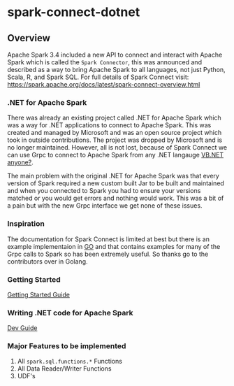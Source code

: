 # spark-connect-dotnet

## Overview

Apache Spark 3.4 included a new API to connect and interact with Apache Spark which is called the `Spark Connector`, this was announced and described as a way to bring Apache Spark to all languages, not just Python, Scala, R, and Spark SQL. For full details of Spark Connect visit: https://spark.apache.org/docs/latest/spark-connect-overview.html

### .NET for Apache Spark

There was already an existing project called .NET for Apache Spark which was a way for .NET applications to connect to Apache Spark. This was created and managed by Microsoft and was an open source project which took in outside contributions. The project was dropped by Microsoft and is no longer maintained. However, all is not lost, because of Spark Connect we can use Grpc to connect to Apache Spark from any .NET langauge [VB.NET anyone?](src/example/basic_example_vb/Program.vb).

The main problem with the original .NET for Apache Spark was that every version of Spark required a new custom built Jar to be built and maintained and when you connected to Spark you had to ensure your versions matched or you would get errors and nothing would work. This was a bit of a pain but with the new Grpc interface we get none of these issues.

### Inspiration

The documentation for Spark Connect is limited at best but there is an example implementaion in [GO](https://github.com/apache/spark-connect-go) and that contains examples for many of the Grpc calls to Spark so has been extremely useful. So thanks go to the contributors over in Golang. 

### Getting Started

[Getting Started Guide](docs/getting-started.md)


### Writing .NET code for Apache Spark

[Dev Guide](docs/dev-guide.md)


### Major Features to be implemented

1. All `spark.sql.functions.*` Functions
1. All Data Reader/Writer Functions
1. UDF's


